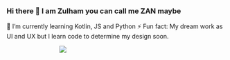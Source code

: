 ### Hi there 👋 I am Zulham you can call me ZAN maybe

🌱 I’m currently learning Kotlin, JS and Python
⚡ Fun fact: My dream work as UI and UX but I learn code to determine my design soon.

<div style="display: flex; justify-content: space-around; align-items: center;">
    <a href="https://github.com/Z4nR/Z4nR">
    <img align="center" src="https://github-readme-stats.vercel.app/api/top-langs/?username=Z4nR&hide=php,css,html, jupyter%20notebook&text_color=c9cacc&title_color=ffffff&icon_color=2bbc8a&bg_color=1d1f21&count_private=true" />
  </a>
<div>
